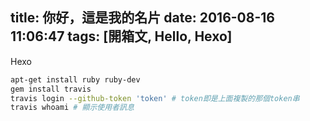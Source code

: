 title: 你好，這是我的名片
date: 2016-08-16 11:06:47
tags: [開箱文, Hello, Hexo]
---

Hexo

```bash
apt-get install ruby ruby-dev
gem install travis
travis login --github-token 'token' # token即是上面複製的那個token串
travis whoami # 顯示使用者訊息
```
